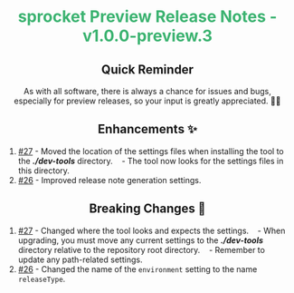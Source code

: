 <h1 align="center" style="color: mediumseagreen;font-weight: bold;">
sprocket Preview Release Notes - v1.0.0-preview.3
</h1>

<h2 align="center" style="font-weight: bold;">Quick Reminder</h2>

<div align="center">

As with all software, there is always a chance for issues and bugs, especially for preview releases, so your input is greatly appreciated. 🙏🏼
</div>

<h2 align="center" style="font-weight: bold;">Enhancements ✨</h2>

1. [#27](https://github.com/KinsonDigital/sprocket/issues/27) - Moved the location of the settings files when installing the tool to the _**./dev-tools**_ directory.
   - The tool now looks for the settings files in this directory.
1. [#26](https://github.com/KinsonDigital/sprocket/issues/26) - Improved release note generation settings.

<h2 align="center" style="font-weight: bold;">Breaking Changes 🧨</h2>

1. [#27](https://github.com/KinsonDigital/sprocket/issues/27) - Changed where the tool looks and expects the settings.
   - When upgrading, you must move any current settings to the _**./dev-tools**_ directory relative to the repository root directory.
   - Remember to update any path-related settings.
2. [#26](https://github.com/KinsonDigital/sprocket/issues/26) - Changed the name of the `environment` setting to the name `releaseType`.
